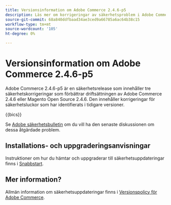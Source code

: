 ```yaml
---
title: Versionsinformation om Adobe Commerce 2.4.6-p5
description: Läs mer om korrigeringar av säkerhetsproblem i Adobe Commerce version 2.4.6-p5.
source-git-commit: 68a840ddfbaad34ae3ced9a66785a6ac64b38c15
workflow-type: tm+mt
source-wordcount: '105'
ht-degree: 0%

---
```



# Versionsinformation om Adobe Commerce 2.4.6-p5

Adobe Commerce 2.4.6-p5 är en säkerhetsrelease som innehåller tre säkerhetskorrigeringar som förbättrar driftsättningen av Adobe Commerce 2.4.6 eller Magento Open Source 2.4.6. Den innehåller korrigeringar för säkerhetsluckor som har identifierats i tidigare versioner.

{{bics}}

Se [Adobe säkerhetsbulletin](https://helpx.adobe.com/security/products/magento/apsb24-18.html) om du vill ha den senaste diskussionen om dessa åtgärdade problem.

## Installations- och uppgraderingsanvisningar

Instruktioner om hur du hämtar och uppgraderar till säkerhetsuppdateringar finns i [Snabbstart](../../../installation/composer.md).

## Mer information?

Allmän information om säkerhetsuppdateringar finns i [Versionspolicy för Adobe Commerce](https://experienceleague.adobe.com/docs/commerce-operations/release/planning/versioning-policy.html?lang=en#security-patch-release).
